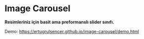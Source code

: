 # Image Carousel

__Resimleriniz için basit ama preformanslı slider sınıfı.__

Demo: https://ertugrulsencer.github.io/image-carousel/demo.html
